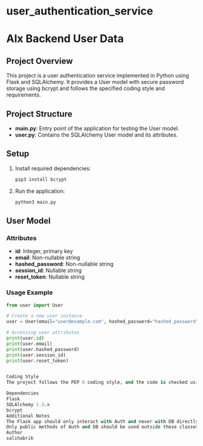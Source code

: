 # user_authentication_service


# Alx Backend User Data

## Project Overview

This project is a user authentication service implemented in Python using Flask and SQLAlchemy. It provides a User model with secure password storage using bcrypt and follows the specified coding style and requirements.

## Project Structure

- **main.py**: Entry point of the application for testing the User model.
- **user.py**: Contains the SQLAlchemy User model and its attributes.

## Setup

1. Install required dependencies:

    ```bash
    pip3 install bcrypt
    ```

2. Run the application:

    ```bash
    python3 main.py
    ```

## User Model

### Attributes

- **id**: Integer, primary key
- **email**: Non-nullable string
- **hashed_password**: Non-nullable string
- **session_id**: Nullable string
- **reset_token**: Nullable string

### Usage Example

```python
from user import User

# Create a new user instance
user = User(email="user@example.com", hashed_password="hashed_password")

# Accessing user attributes
print(user.id)
print(user.email)
print(user.hashed_password)
print(user.session_id)
print(user.reset_token)


Coding Style
The project follows the PEP 8 coding style, and the code is checked using pycodestyle version 2.5.

Dependencies
Flask
SQLAlchemy 1.3.x
bcrypt
Additional Notes
The Flask app should only interact with Auth and never with DB directly.
Only public methods of Auth and DB should be used outside these classes.
Author
salihabrik
